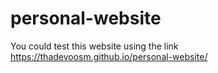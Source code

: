 # personal-website
You could test this website using the link https://thadevoosm.github.io/personal-website/
